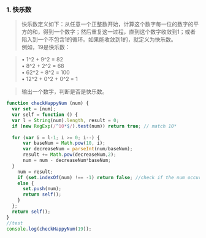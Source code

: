 ### 1. 快乐数

> 快乐数定义如下：从任意一个正整数开始，计算这个数字每一位的数字的平方的和，得到一个数字；然后重复这一过程，直到这个数字收敛到1；或者陷入到一个不包含1的循环。如果能收敛到1的，就定义为快乐数。  
> 例如，19是快乐数：

> •  1^2 + 9^2 = 82  
> •	 8^2 + 2^2 = 68  
> •	 62^2 + 8^2 = 100  
> •	 12^2 + 0^2 + 0^2 = 1  

> 输出一个数字，判断是否是快乐数。  

```javascript
function checkHappyNum (num) {
  var set = [num];
  var self = function () {
  var l = String(num).length, result = 0;
  if (new RegExp(/^10*$/).test(num)) return true; // match 10* 
    
  for (var i = l-1; i >= 0; i--) {
      var baseNum = Math.pow(10, i);
      var decreaseNum = parseInt(num/baseNum);
      result += Math.pow(decreaseNum,2);
      num = num - decreaseNum*baseNum;
  }
    num = result;
    if (set.indexOf(num) !== -1) return false; //check if the num occur in the history
    else {
      set.push(num);
      return self();
    }
  };
  return self();
}
//test
console.log(checkHappyNum(19));
```
